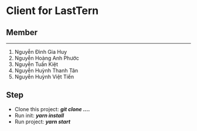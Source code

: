 # Client for LastTern

## Member
 --------------
  1. Nguyễn Đình Gia Huy
  2. Nguyễn Hoàng Anh Phước
  3. Nguyễn Tuấn Kiệt
  4. Nguyễn Huỳnh Thanh Tân
  5. Nguyễn Huỳnh Việt Tiến

## Step

  * Clone this project:
    ***git clone ....***
  * Run init:
    ***yarn install***
  * Run project:
    ***yarn start***
